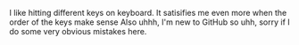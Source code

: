 I like hitting different keys on keyboard. It satisifies me even more when the order of the keys make sense
Also uhhh, I'm new to GitHub so uhh, sorry if I do some very obvious mistakes here.
<!---
BaggyBoi/BaggyBoi is a ✨ special ✨ repository because its `README.md` (this file) appears on your GitHub profile.
You can click the Preview link to take a look at your changes.
--->
